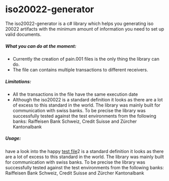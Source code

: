 ﻿# iso20022-generator
The iso20022-generator is a c# library which helps you generating iso 20022 artifacts with the minimum amount of information you need to set up valid documents.

##### What you can do at the moment:
  - Currently the creation of pain.001 files is the only thing the library can do.
  - The file can contains multiple transactions to different receivers. 

##### Limitations:
  - All the transactions in the file have the same execution date
  - Although the iso20022 is a standard definition it looks as there are a lot of excess to this standard in the world. The library was mainly built for communication with swiss banks. To be precise the library was successfully tested against the test environments from the following banks: Raiffeisen Bank Schweiz, Credit Suisse and Zürcher Kantonalbank
  
##### Usage: 
have a look into the happy [test file](https://github.com/enioag/iso20022-generator/blob/master/iso20022-generator/generator-test/GeneratorTest.cs)2 is a standard definition it looks as there are a lot of excess to this standard in the world. The library was mainly built for communication with swiss banks. To be precise the library was successfully tested against the test environments from the following banks: Raiffeisen Bank Schweiz, Credit Suisse and Zürcher Kantonalbank